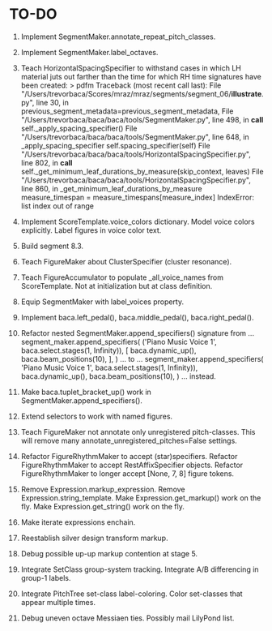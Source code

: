 TO-DO
=====

1.  Implement SegmentMaker.annotate_repeat_pitch_classes.

2.  Implement SegmentMaker.label_octaves.

3.  Teach HorizontalSpacingSpecifier to withstand cases in which LH material
    juts out farther than the time for which RH time signatures have been
    created:
        > pdfm
        Traceback (most recent call last):
        File "/Users/trevorbaca/Scores/mraz/mraz/segments/segment_06/__illustrate__.py", line 30, in <module>
            previous_segment_metadata=previous_segment_metadata,
        File "/Users/trevorbaca/baca/baca/tools/SegmentMaker.py", line 498, in __call__
            self._apply_spacing_specifier()
        File "/Users/trevorbaca/baca/baca/tools/SegmentMaker.py", line 648, in _apply_spacing_specifier
            self.spacing_specifier(self)
        File "/Users/trevorbaca/baca/baca/tools/HorizontalSpacingSpecifier.py", line 802, in __call__
            self._get_minimum_leaf_durations_by_measure(skip_context, leaves)
        File "/Users/trevorbaca/baca/baca/tools/HorizontalSpacingSpecifier.py", line 860, in _get_minimum_leaf_durations_by_measure
            measure_timespan = measure_timespans[measure_index]
        IndexError: list index out of range

4.  Implement ScoreTemplate.voice_colors dictionary.
    Model voice colors explicitly.
    Label figures in voice color text.

5.  Build segment 8.3.

6.  Teach FigureMaker about ClusterSpecifier (cluster resonance).

7.  Teach FigureAccumulator to populate _all_voice_names from ScoreTemplate.
    Not at initialization but at class definition.

8.  Equip SegmentMaker with label_voices property.

9.  Implement baca.left_pedal(), baca.middle_pedal(), baca.right_pedal().

10. Refactor nested SegmentMaker.append_specifiers() signature from ...
        segment_maker.append_specifiers(
            ('Piano Music Voice 1', baca.select.stages(1, Infinity)),
            [
                baca.dynamic_up(),
                baca.beam_positions(10),
                ],
            )
    ... to ...
        segment_maker.append_specifiers(
            'Piano Music Voice 1',
            baca.select.stages(1, Infinity)),
            baca.dynamic_up(),
            baca.beam_positions(10),
            )
    ... instead.

11. Make baca.tuplet_bracket_up() work in SegmentMaker.append_specifiers().

12. Extend selectors to work with named figures.

13. Teach FigureMaker not annotate only unregistered pitch-classes.
    This will remove many annotate_unregistered_pitches=False settings.

14. Refactor FigureRhythmMaker to accept (star)specifiers.
    Refactor FigureRhythmMaker to accept RestAffixSpecifier objects.
    Refactor FigureRhythmMaker to longer accept [None, 7, 8] figure tokens.

15. Remove Expression.markup_expression.
    Remove Expression.string_template.
    Make Expression.get_markup() work on the fly.
    Make Expression.get_string() work on the fly.

16. Make iterate expressions enchain.

17. Reestablish silver design transform markup.

18. Debug possible up-up markup contention at stage 5.

19. Integrate SetClass group-system tracking.
    Integrate A/B differencing in group-1 labels.

20. Integrate PitchTree set-class label-coloring.
    Color set-classes that appear multiple times.

21. Debug uneven octave Messiaen ties. Possibly mail LilyPond list.
